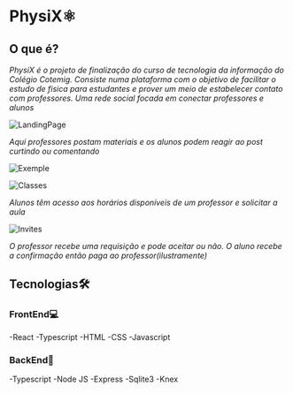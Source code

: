 # **PhysiX⚛️**

## O que é?

*PhysiX é o projeto de finalização do curso de tecnologia da informação do Colégio Cotemig. Consiste numa plataforma com o objetivo de facilitar o estudo de fisica para estudantes e prover um meio de estabelecer contato com professores. Uma rede social focada em conectar professores e alunos*

![LandingPage](https://cdn.discordapp.com/attachments/1079859999196598323/1349044453775511682/image.png?ex=67d1ab0d&is=67d0598d&hm=acd13f1436948f8ffa1b750ae7e446e55e966d1cbe40af3b24404e206190da40&)

*Aqui professores postam materiais e os alunos podem reagir ao post curtindo ou comentando*

![Exemple](https://cdn.discordapp.com/attachments/1079859999196598323/1349046470996660244/image.png?ex=67d1acee&is=67d05b6e&hm=75892e36b07df17083e54a4b4900cc404cbc95bdf018fb181576affc3a6dfd17&)

![Classes](https://cdn.discordapp.com/attachments/1079859999196598323/1349047478779117693/image.png?ex=67d1addf&is=67d05c5f&hm=a449c1d5492e2665a866838a021b8446640cdcf342176104cda59160aa76388b&)

*Alunos têm acesso aos horários disponíveis de um professor e solicitar a aula*

![Invites](https://cdn.discordapp.com/attachments/1079859999196598323/1349048388125200474/image.png?ex=67d1aeb7&is=67d05d37&hm=d2bbd79c0b7e91fc88ee3a786619451cd63363bb4b3386b18824b24970294df7&)

*O professor recebe uma requisição e pode aceitar ou não. O aluno recebe a confirmação então paga ao professor(ilustramente)*

## **Tecnologias🛠️**

### FrontEnd💻

-React
-Typescript
-HTML
-CSS
-Javascript

### BackEnd🔩

-Typescript
-Node JS
-Express
-Sqlite3
-Knex
